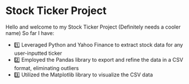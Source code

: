 # Stock Ticker Project
Hello and welcome to my Stock Ticker Project (Definitely needs a cooler name) 
So far I have: 
- 1️⃣ Leveraged Python and Yahoo Finance to extract stock data for any user-inputted ticker
- 2️⃣ Employed the Pandas library to export and refine the data in a CSV format, eliminating outliers
- 3️⃣ Utilized the Matplotlib library to visualize the CSV data

